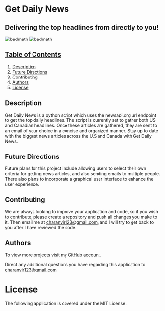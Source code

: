 # Get Daily News

## Delivering the top headlines from directly to you!

![badmath](https://img.shields.io/badge/License-MIT-purple) ![badmath](https://img.shields.io/badge/Version-1.0-lightblue)

## <u>Table of Contents</u>

1. [Description](#Description)
2. [Future Directions](#Future-Directions)
3. [Contributing](#Contributing)
4. [Authors](#Authors)
5. [License](#License)

## Description

Get Daily News is a python script which uses the newsapi.org url endpoint to get the top daily headlines. The script is
currently set to gather both US and Canadian headlines. Once these articles are gathered, they are sent to an email of
your choice in a concise and organized manner. Stay up to date with the biggest news articles across the U.S and Canada
with Get Daily News.

## Future Directions

Future plans for this project include allowing users to select their own criteria for getting news articles, and also
sending emails to multiple people. There also plans to incorporate a graphical user interface to enhance the user
experience.

## Contributing

We are always looking to improve your application and code, so if you wish to contribute, please create a repository and
push all changes you make to it. Then email me at charanvir123@gmail.com, and I will try to get back to you after I have
reviewed the code.

## Authors

To view more projects visit my [GitHub](https://github.com/Charanvir) account.

Direct any additional questions you have regarding this application to charanvir123@gmail.com

# License

The following application is covered under the MIT License.